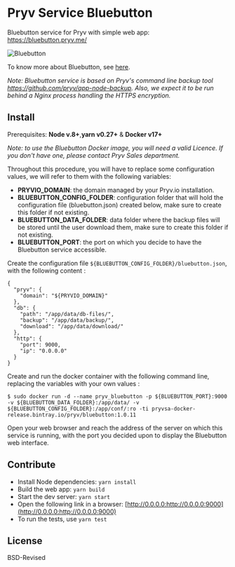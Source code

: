 # Pryv Service Bluebutton

Bluebutton service for Pryv with simple web app: https://bluebutton.pryv.me/

![Bluebutton](http://www.healthit.gov/sites/default/files/consumer_big_blue/bb-logo-215x215.jpg "Bluebutton")

To know more about Bluebutton, see [here](https://www.healthit.gov/patients-families/blue-button/about-blue-button).

_Note: Bluebutton service is based on Pryv's command line backup tool 
 https://github.com/pryv/app-node-backup. Also, we expect it to be run behind a Nginx process handling the HTTPS encryption._


## Install

Prerequisites: **Node v.8+**,**yarn v0.27+** & **Docker v17+**

_Note: to use the Bluebutton Docker image, you will need a valid Licence.
If you don't have one, please contact Pryv Sales department._

Throughout this procedure, you will have to replace some configuration values, we will refer to them with the following variables:
- **PRYVIO_DOMAIN**: the domain managed by your Pryv.io installation.
- **BLUEBUTTON_CONFIG_FOLDER**: configuration folder that will hold the configuration file (bluebutton.json) created below, make sure to create this folder if not existing.
- **BLUEBUTTON_DATA_FOLDER**: data folder where the backup files will be stored until the user download them, make sure to create this folder if not existing.
- **BLUEBUTTON_PORT**: the port on which you decide to have the Bluebutton service accessible.

Create the configuration file `${BLUEBUTTON_CONFIG_FOLDER}/bluebutton.json`, with the following content :
```
{
  "pryv": {
    "domain": "${PRYVIO_DOMAIN}"
  },
  "db": {
    "path": "/app/data/db-files/",
    "backup": "/app/data/backup/",
    "download": "/app/data/download/"
  },
  "http": {
    "port": 9000,
    "ip": "0.0.0.0"
  }
}
```

Create and run the docker container with the following command line, replacing the variables with your own values :

```shell
$ sudo docker run -d --name pryv_bluebutton -p ${BLUEBUTTON_PORT}:9000 -v ${BLUEBUTTON_DATA_FOLDER}:/app/data/ -v ${BLUEBUTTON_CONFIG_FOLDER}:/app/conf/:ro -ti pryvsa-docker-release.bintray.io/pryv/bluebutton:1.0.11
```

Open your web browser and reach the address of the server on which this service is running, with the port you decided upon to display the Bluebutton web interface.

## Contribute

- Install Node dependencies: `yarn install`
- Build the web app: `yarn build`
- Start the dev server: `yarn start`
- Open the following link in a browser: [http://0.0.0.0:http://0.0.0.0:9000](http://0.0.0.0:http://0.0.0.0:9000)
- To run the tests, use `yarn test`

## License

BSD-Revised
